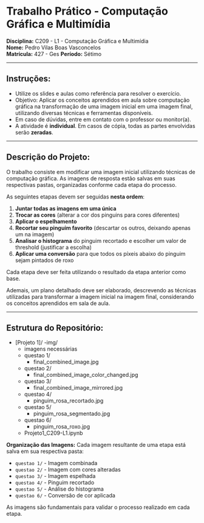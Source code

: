 # Trabalho Prático - Computação Gráfica e Multimídia

**Disciplina:** C209 - L1 - Computação Gráfica e Multimídia  
**Nome:** Pedro Vilas Boas Vasconcelos  
**Matrícula:** 427 - Ges
**Período:** Sétimo

---

## Instruções:

- Utilize os slides e aulas como referência para resolver o exercício.
- Objetivo: Aplicar os conceitos aprendidos em aula sobre computação gráfica na transformação de uma imagem inicial em uma imagem final, utilizando diversas técnicas e ferramentas disponíveis.
- Em caso de dúvidas, entre em contato com o professor ou monitor(a).
- A atividade é **individual**. Em casos de cópia, todas as partes envolvidas serão **zeradas**.

---

## Descrição do Projeto:

O trabalho consiste em modificar uma imagem inicial utilizando técnicas de computação gráfica. As imagens de resposta estão salvas em suas respectivas pastas, organizadas conforme cada etapa do processo.

As seguintes etapas devem ser seguidas **nesta ordem**:

1. **Juntar todas as imagens em uma única**
2. **Trocar as cores** (alterar a cor dos pinguins para cores diferentes)
3. **Aplicar o espelhamento**
4. **Recortar seu pinguim favorito** (descartar os outros, deixando apenas um na imagem)
5. **Analisar o histograma** do pinguim recortado e escolher um valor de threshold (justificar a escolha)
6. **Aplicar uma conversão** para que todos os píxeis abaixo do pinguim sejam pintados de roxo

Cada etapa deve ser feita utilizando o resultado da etapa anterior como base.

Ademais, um plano detalhado deve ser elaborado, descrevendo as técnicas utilizadas para transformar a imagem inicial na imagem final, considerando os conceitos aprendidos em sala de aula.

---

## Estrutura do Repositório:

- [Projeto 1]/
  -img/
    - imagens necessárias
  - questao 1/
    - final_combined_image.jpg
  - questao 2/
    - final_combined_image_color_changed.jpg
  - questao 3/
    - final_combined_image_mirrored.jpg
  - questao 4/
    - pinguim_rosa_recortado.jpg
  - questao 5/
    - pinguim_rosa_segmentado.jpg
  - questao 6/
    - pinguim_rosa_roxo.jpg
  - Projeto1_C209-L1.ipynb

**Organização das Imagens:**
Cada imagem resultante de uma etapa está salva em sua respectiva pasta:

- `questao 1/` - Imagem combinada
- `questao 2/` - Imagem com cores alteradas
- `questao 3/` - Imagem espelhada
- `questao 4/` - Pinguim recortado
- `questao 5/` - Análise do histograma
- `questao 6/` - Conversão de cor aplicada

As imagens são fundamentais para validar o processo realizado em cada etapa.
